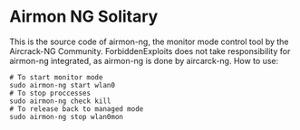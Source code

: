 # Airmon NG Solitary
This is the source code of airmon-ng, the monitor mode control tool by the Aircrack-NG Community. ForbiddenExploits does not take responsibility for airmon-ng integrated, as airmon-ng is done by
aircarck-ng.
How to use:
```
# To start monitor mode
sudo airmon-ng start wlan0
# To stop proccesses
sudo airmon-ng check kill
# To release back to managed mode
sudo airmon-ng stop wlan0mon
```
